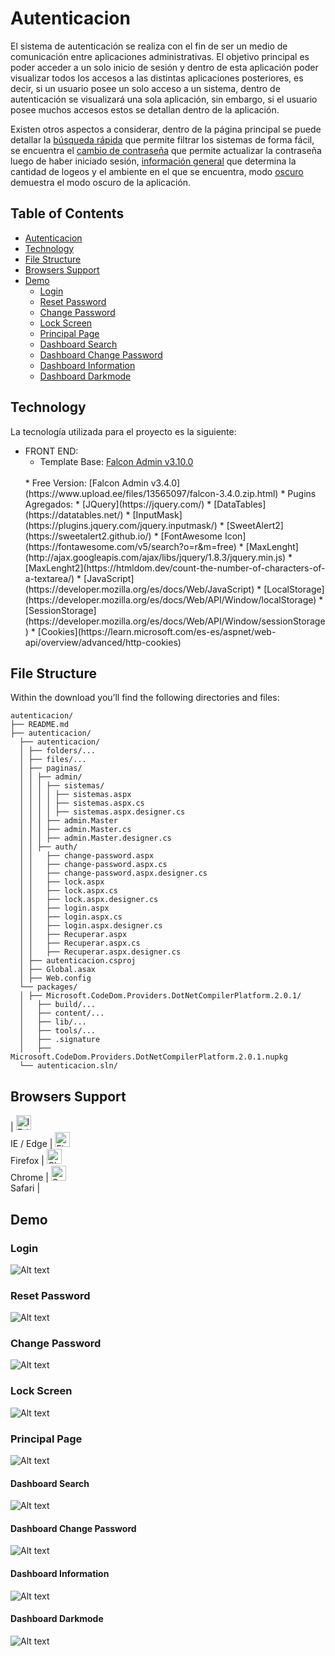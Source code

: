 # Autenticacion

El sistema de autenticación se realiza con el fin de ser un medio de comunicación entre aplicaciones administrativas. El objetivo principal es poder acceder a un solo inicio de sesión y dentro de esta aplicación poder visualizar todos los accesos a las distintas aplicaciones posteriores, es decir, si un usuario posee un solo acceso a un sistema, dentro de autenticación se visualizará una sola aplicación, sin embargo, si el usuario posee muchos accesos estos se detallan dentro de la aplicación.

Existen otros aspectos a considerar, dentro de la página principal se puede detallar la [búsqueda rápida](#Dashboard-Search) que permite filtrar los sistemas de forma fácil, se encuentra el [cambio de contraseña](#Dashboard-Change-Password) que permite actualizar la contraseña luego de haber iniciado sesión, [información general](#Dashboard-Information) que determina la cantidad de logeos y el ambiente en el que se encuentra, modo [oscuro](#Dashboard-Darkmode) demuestra el modo oscuro de la aplicación.

## Table of Contents
* [Autenticacion](#Autenticacion)
* [Technology](#Technology)
* [File Structure](#File-Structure)
* [Browsers Support](Browsers-Support)
* [Demo](#Demo)
  * [Login](#Login)
  * [Reset Password](#Reset-Password)
  * [Change Password](#Change-Password)
  * [Lock Screen](#Lock-Screen)
  * [Principal Page](#Principal-Page)
  * [Dashboard Search](#Dashboard-Search)
  * [Dashboard Change Password](#Dashboard-Change-Password)
  * [Dashboard Information](#Dashboard-Information)
  * [Dashboard Darkmode](#Dashboard-Darkmode)

## Technology

La tecnología utilizada para el proyecto es la siguiente:
* FRONT END:
  * Template Base: [Falcon Admin v3.10.0](https://themes.getbootstrap.com/product/falcon-admin-dashboard-webapp-template/)
  <br /> 
  * Free Version: [Falcon Admin v3.4.0](https://www.upload.ee/files/13565097/falcon-3.4.0.zip.html)
  * Pugins Agregados:
    * [JQuery](https://jquery.com/)
    * [DataTables](https://datatables.net/)
    * [InputMask](https://plugins.jquery.com/jquery.inputmask/)
    * [SweetAlert2](https://sweetalert2.github.io/)
    * [FontAwesome Icon](https://fontawesome.com/v5/search?o=r&m=free)
    * [MaxLenght](http://ajax.googleapis.com/ajax/libs/jquery/1.8.3/jquery.min.js)
    * [MaxLenght2](https://htmldom.dev/count-the-number-of-characters-of-a-textarea/)
  * [JavaScript](https://developer.mozilla.org/es/docs/Web/JavaScript)
  * [LocalStorage](https://developer.mozilla.org/es/docs/Web/API/Window/localStorage)
  * [SessionStorage](https://developer.mozilla.org/es/docs/Web/API/Window/sessionStorage)
  * [Cookies](https://learn.microsoft.com/es-es/aspnet/web-api/overview/advanced/http-cookies)

## File Structure
Within the download you’ll find the following directories and files:

```
autenticacion/
├── README.md
├── autenticacion/
  ├── autenticacion/
  │ ├── folders/...
  │ ├── files/...
  │ ├── paginas/
  │ │ ├── admin/
  │ │ │ ├── sistemas/
  │ │ │ │ ├── sistemas.aspx
  │ │ │ │ ├── sistemas.aspx.cs
  │ │ │ │ ├── sistemas.aspx.designer.cs
  │ │ │ ├── admin.Master
  │ │ │ ├── admin.Master.cs
  │ │ │ ├── admin.Master.designer.cs
  │ │ ├── auth/
  │ │   ├── change-password.aspx
  │ │   ├── change-password.aspx.cs
  │ │   ├── change-password.aspx.designer.cs
  │ │   ├── lock.aspx
  │ │   ├── lock.aspx.cs
  │ │   ├── lock.aspx.designer.cs
  │ │   ├── login.aspx
  │ │   ├── login.aspx.cs
  │ │   ├── login.aspx.designer.cs
  │ │   ├── Recuperar.aspx
  │ │   ├── Recuperar.aspx.cs
  │ │   ├── Recuperar.aspx.designer.cs
  │ ├── autenticacion.csproj
  │ ├── Global.asax
  │ ├── Web.config
  └── packages/
  │ ├── Microsoft.CodeDom.Providers.DotNetCompilerPlatform.2.0.1/
  │   ├── build/...
  │   ├── content/...
  │   ├── lib/...
  │   ├── tools/...
  │   ├── .signature
  │   ├── Microsoft.CodeDom.Providers.DotNetCompilerPlatform.2.0.1.nupkg
  └── autenticacion.sln/
```

## Browsers Support

| [<img src="https://raw.githubusercontent.com/alrra/browser-logos/master/src/edge/edge_48x48.png" alt="IE / Edge" width="24px" height="24px" />](http://godban.github.io/browsers-support-badges/)<br/>IE / Edge | [<img src="https://raw.githubusercontent.com/alrra/browser-logos/master/src/firefox/firefox_48x48.png" alt="Firefox" width="24px" height="24px" />](http://godban.github.io/browsers-support-badges/)<br/>Firefox | [<img src="https://raw.githubusercontent.com/alrra/browser-logos/master/src/chrome/chrome_48x48.png" alt="Chrome" width="24px" height="24px" />](http://godban.github.io/browsers-support-badges/)<br/>Chrome | [<img src="https://raw.githubusercontent.com/alrra/browser-logos/master/src/safari/safari_48x48.png" alt="Safari" width="24px" height="24px" />](http://godban.github.io/browsers-support-badges/)<br/>Safari |

## Demo
### Login
![Alt text](/autenticacion/autenticacion/assets/manual/1.png "Login")

### Reset Password
![Alt text](/autenticacion/autenticacion/assets/manual/2.png "Reset Password")

### Change Password
![Alt text](/autenticacion/autenticacion/assets/manual/3.png "Change Password")

### Lock Screen
![Alt text](/autenticacion/autenticacion/assets/manual/4.png "Lock Screen")

### Principal Page
![Alt text](/autenticacion/autenticacion/assets/manual/5.png "Principal Page")

#### Dashboard Search
![Alt text](/autenticacion/autenticacion/assets/manual/6.png "Dashboard Search")

#### Dashboard Change Password
![Alt text](/autenticacion/autenticacion/assets/manual/7.png "Dashboard Change Password")

#### Dashboard Information
![Alt text](/autenticacion/autenticacion/assets/manual/8.png "Dashboard Information")

#### Dashboard Darkmode
![Alt text](/autenticacion/autenticacion/assets/manual/9.png "Dashboard Darkmode")